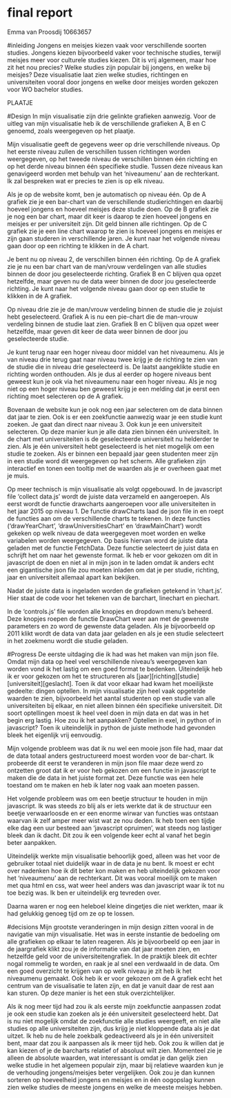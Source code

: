 # final report
Emma van Proosdij 10663657

#inleiding
Jongens en meisjes kiezen vaak voor verschillende soorten studies. Jongens kiezen bijvoorbeeld vaker voor technische studies, terwijl meisjes meer voor culturele studies kiezen. 
Dit is vrij algemeen, maar hoe zit het nou precies? Welke studies zijn populair bij jongens, en welke bij meisjes?
Deze visualisatie laat zien welke studies, richtingen en universiteiten vooral door jongens en welke door meisjes worden gekozen voor 
WO bachelor studies. 

PLAATJE

#Design
In mijn visualisatie zijn drie gelinkte grafieken aanwezig. Voor de uitleg van mijn visualisatie heb ik de verschillende grafieken A, B en C genoemd, zoals weergegeven op het plaatje.
 
 Mijn visualisatie geeft de gegevens weer op drie verschillende niveaus. Op het eerste niveau zullen de verschillen tussen richtingen worden weergegeven, op het tweede niveau de verschillen binnen één richting en op het derde niveau binnen één specifieke studie. Tussen deze niveaus kan genavigeerd worden met behulp van het ‘niveaumenu’ aan de rechterkant. Ik zal bespreken wat er precies te zien is op elk niveau.

Als je op de website komt, ben je automatisch op niveau één. Op de A grafiek zie je een bar-chart van de verschillende studierichtingen en daarbij hoeveel jongens en hoeveel meisjes deze studie doen. Op de B grafiek zie je nog een bar chart, maar dit keer is daarop te zien hoeveel jongens en meisjes er per universiteit zijn. Dit geld binnen alle richtingen. Op de C grafiek zie je een line chart waarop te zien is hoeveel jongens en meisjes er zijn gaan studeren in verschillende jaren. Je kunt naar het volgende niveau gaan door op een richting te klikken in de A chart.

Je bent nu op niveau 2, de verschillen binnen één richting. Op de A grafiek zie je nu een bar chart van de man/vrouw verdelingen van alle studies binnen de door jou geselecteerde richting. Grafiek B en C blijven qua opzet hetzelfde, maar geven nu de data weer binnen de door jou geselecteerde richting. Je kunt naar het volgende niveau gaan door op een studie te klikken in de A grafiek.

Op niveau drie zie je de man/vrouw verdeling binnen de studie die je zojuist hebt geselecteerd. Grafiek A is nu een pie-chart die de man-vrouw verdeling binnen de studie laat zien. Grafiek B en C blijven qua opzet weer hetzelfde, maar geven dit keer de data weer binnen de door jou geselecteerde studie.

Je kunt terug naar een hoger niveau door middel van het niveaumenu. Als je van niveau drie terug gaat naar niveau twee krijg je de richting te zien van de studie die in niveau drie geselecteerd is. De laatst aangeklikte studie en richting worden onthouden. Als je dus al eerder op hogere niveaus bent geweest kun je ook via het niveaumenu naar een hoger niveau. Als je nog niet op een hoger niveau ben geweest krijg je een melding dat je eerst een richting moet selecteren op de A grafiek. 

Bovenaan de website kun je ook nog een jaar selecteren om de data binnen dat jaar te zien. Ook is er een zoekfunctie aanwezig waar je een studie kunt zoeken. Je gaat dan direct naar niveau 3.
Ook kun je een universiteit selecteren. Op deze manier kun je alle data zien binnen één universiteit. In de chart met universiteiten is de geselecteerde universiteit nu helderder te zien. Als je één universiteit hebt geselecteerd is het niet mogelijk om een studie te zoeken. 
Als er binnen een bepaald jaar geen studenten meer zijn in een studie word dit weergegeven op het scherm. Alle grafieken zijn interactief en tonen een tooltip met de waarden als je er overheen gaat met je muis.

Op meer technisch is mijn visualisatie als volgt opgebouwd. In de javascript file ‘collect data.js’ wordt de juiste data verzameld en aangeroepen. Als eerst wordt de functie drawcharts aangeroepen voor alle universiteiten in het jaar 2015 op niveau 1. De functie drawCharts laad de json file in en roept de functies aan om de verschillende charts te tekenen. In deze functies (‘drawYearChart’, ‘drawUniversitiesChart’ en ‘drawMainChart’) wordt gekeken op welk niveau de data weergegeven moet worden en welke variabelen worden weergegeven. Op basis hiervan word de juiste data geladen met de functie FetchData. Deze functie selecteert de juist data en schrijft het om naar het gewenste format. Ik heb er voor gekozen om dit in javascript de doen en niet al in mijn json in te laden omdat ik anders echt een gigantische json file zou moeten inladen om dat je per studie, richting, jaar en universiteit allemaal apart kan bekijken. 

Nadat de juiste data is ingeladen worden de grafieken getekend in ‘chart.js’. Hier staat de code voor het tekenen van de barchart, linechart en piechart. 

In de ‘controls.js’ file worden alle knopjes en dropdown menu’s beheerd. Deze knopjes roepen de functie DrawChart weer aan met de gewenste parameters en zo word de gewenste data geladen. Als je bijvoorbeeld op 2011 klikt wordt de data van data jaar geladen en als je een studie selecteert in het zoekmenu wordt die studie geladen.

#Progress
De eerste uitdaging die ik had was het maken van mijn json file. Omdat mijn data op heel veel verschillende niveau’s weergegeven kan worden vond ik het lastig om een goed format te bedenken. Uiteindelijk heb ik er voor gekozen om het te structureren als [jaar][richting][studie][universiteit][geslacht]. Toen ik dat voor elkaar had kwam het moeilijkste gedeelte: dingen optellen. In mijn visualisatie zijn heel vaak opgetelde waarden te zien, bijvoorbeeld het aantal studenten op een studie van alle universiteiten bij elkaar, en niet alleen binnen één specifieke universiteit. Dit soort optellingen moest ik heel veel doen in mijn data en dat was in het begin erg lastig. Hoe zou ik het aanpakken? Optellen in exel, in python of in javascript? Toen ik uiteindelijk in python de juiste methode had gevonden bleek het eigenlijk vrij eenvoudig. 

Mijn volgende probleem was dat ik nu wel een mooie json file had, maar dat de data totaal anders gestructureerd moest worden voor de bar-chart. Ik probeerde dit eerst te veranderen in mijn json file maar deze werd zo ontzetten groot dat ik er voor heb gekozen om een functie in javascript te maken die de data in het juiste format zet. Deze functie was een hele toestand om te maken en heb ik later nog vaak aan moeten passen. 

Het volgende probleem was om een beetje structuur te houden in mijn javascript. Ik was steeds zo blij als er iets werkte dat ik de structuur een beetje verwaarloosde en er een enorme wirwar van functies was ontstaan waarvan ik zelf amper meer wist wat ze nou deden. Ik heb toen een tijdje elke dag een uur besteed aan ‘javascript opruimen’, wat steeds nog lastiger bleek dan ik dacht. Dit zou ik een volgende keer echt al vanaf het begin beter aanpakken. 

Uiteindelijk werkte mijn visualisatie behoorlijk goed, alleen was het voor de gebruiker totaal niet duidelijk waar in de data je nu bent. Ik moest er echt over nadenken hoe ik dit beter kon maken en heb uiteindelijk gekozen voor het ‘niveaumenu’ aan de rechterkant. Dit was vooral moeilijk om te maken met qua html en css, wat weer heel anders was dan javascript waar ik tot nu toe bezig was.  Ik ben er uiteindelijk erg tevreden over.

Daarna waren er nog een heleboel kleine dingetjes die niet werkten, maar ik had gelukkig genoeg tijd om ze op te lossen. 

#decisions
Mijn grootste veranderingen in mijn design zitten vooral in de navigatie van mijn visualisatie. Het was in eerste instantie de bedoeling om alle grafieken op elkaar te laten reageren. Als je bijvoorbeeld op een jaar in de jaargrafiek klikt zou je de informatie van dat jaar moeten zien, en hetzelfde geld voor de universiteitengrafiek. In de praktijk bleek dit echter nogal rommelig te worden, en raak je al snel een verdwaald in de data. Om een goed overzicht te krijgen van op welk niveau je zit heb ik het niveaumenu gemaakt. Ook heb ik er voor gekozen om de A grafiek echt het centrum van de visualisatie te laten zijn, en dat je vanuit daar de rest aan kan sturen. Op deze manier is het een stuk overzichtelijker.

Als ik nog meer tijd had zou ik als eerste mijn zoekfunctie aanpassen zodat je ook een studie kan zoeken als je één universiteit geselecteerd hebt. Dat is nu niet mogelijk omdat de zoekfunctie alle studies weergeeft, en niet alle studies op alle universiteiten zijn, dus krijg je niet kloppende data als je dat uitzet. Ik heb nu de hele zoekbalk gedeactiveerd als je in één universiteit bent, maar dat zou ik aanpassen als ik meer tijd heb. Ook zou ik willen dat je kan kiezen of je de barcharts relatief of absoluut wilt zien. Momenteel zie je alleen de absolute waarden, wat interessant is omdat je dan gelijk zien welke studie in het algemeen populair zijn, maar bij relatieve waarden kun je de verhouding jongens/meisjes beter vergelijken. Ook zou je dan kunnen sorteren op hoeveelheid jongens en meisjes en in één oogopslag kunnen zien welke studies de meeste jongens en welke de meeste meisjes hebben.  
